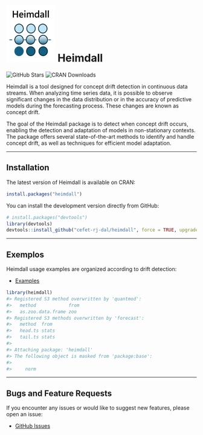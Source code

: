 
<!-- README.md is generated from README.Rmd. Please edit that file -->

# <img src='https://raw.githubusercontent.com/cefet-rj-dal/heimdall/master/inst/logo.png' alt='Logo do pacote heimdall' align='centre' height='150' width='129'/> Heimdall

<!-- badges: start -->

![GitHub
Stars](https://img.shields.io/github/stars/cefet-rj-dal/heimdall?logo=Github)
![CRAN Downloads](https://cranlogs.r-pkg.org/badges/heimdall)
<!-- badges: end -->

Heimdall is a tool designed for concept drift detection in continuous
data streams. When analyzing time series data, it is possible to observe
significant changes in the data distribution or in the accuracy of
predictive models during the forecasting process. These changes are
known as concept drift.

The goal of the Heimdall package is to detect when concept drift occurs,
enabling the detection and adaptation of models in non-stationary
contexts. The package offers several state-of-the-art methods to
identify and handle concept drift, as well as techniques for efficient
model adaptation.

------------------------------------------------------------------------

## Installation

The latest version of Heimdall is available on CRAN:

``` r
install.packages("heimdall")
```

You can install the development version directly from GitHub:

``` r
# install.packages("devtools")
library(devtools)
devtools::install_github("cefet-rj-dal/heimdall", force = TRUE, upgrade = "never")
```

------------------------------------------------------------------------

## Exemplos

Heimdall usage examples are organized according to drift detection:

- [Examples](https://github.com/cefet-rj-dal/heimdall/tree/main/examples)

``` r
library(heimdall)
#> Registered S3 method overwritten by 'quantmod':
#>   method            from
#>   as.zoo.data.frame zoo
#> Registered S3 methods overwritten by 'forecast':
#>   method  from 
#>   head.ts stats
#>   tail.ts stats
#> 
#> Attaching package: 'heimdall'
#> The following object is masked from 'package:base':
#> 
#>     norm
```

------------------------------------------------------------------------

## Bugs and Feature Requests

If you encounter any issues or would like to suggest new features,
please open an issue:

- [GitHub Issues](https://github.com/cefet-rj-dal/heimdall/issues)

